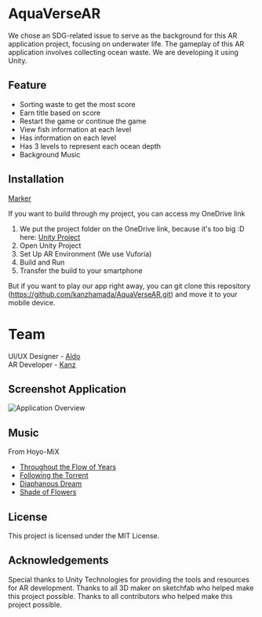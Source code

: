 # AquaVerseAR

We chose an SDG-related issue to serve as the background for this AR application project, focusing on underwater life. The gameplay of this AR application involves collecting ocean waste. We are developing it using Unity.

## Feature
- Sorting waste to get the most score
- Earn title based on score
- Restart the game or continue the game
- View fish information at each level
- Has information on each level
- Has 3 levels to represent each ocean depth
- Background Music

## Installation
[Marker](https://drive.google.com/file/d/1-CiSW8DGbN0j6e-UZgV0YrL_SYbDBqP2/view?usp=sharing)

If you want to build through my project, you can access my OneDrive link
1. We put the project folder on the OneDrive link, because it's too big :D here: [Unity Project](https://binusianorg-my.sharepoint.com/personal/kanz_hamada_binus_ac_id/_layouts/15/guestaccess.aspx?share=Es-Yl6K3sSJElwpU528jIn4BtyVPjX32rtMcO6XwvLYeBg&e=E1gf2t)
2. Open Unity Project
3. Set Up AR Environment (We use Vuforia)
4. Build and Run
5. Transfer the build to your smartphone

But if you want to play our app right away, you can git clone this repository (https://github.com/kanzhamada/AquaVerseAR.git) and move it to your mobile device.

# Team
UI/UX Designer - [Aldo](https://github.com/aldoawp) <br>
AR Developer - [Kanz](https://github.com/kanzhamada)

## Screenshot Application
![Application Overview](https://github.com/kanzhamada/AquaVerseAR/assets/122347083/c49f655b-65d8-43db-9ef9-ba3e6453bedb)

## Music
From Hoyo-MiX
- [Throughout the Flow of Years](https://www.youtube.com/watch?v=PCY01o8BEwY)
- [Following the Torrent](https://www.youtube.com/watch?v=6eJuMFs7J00)
- [Diaphanous Dream](https://www.youtube.com/watch?v=aoBoVtvkH5w)
- [Shade of Flowers](https://www.youtube.com/watch?v=dHxfxIS7gvg)

## License
This project is licensed under the MIT License.

## Acknowledgements
Special thanks to Unity Technologies for providing the tools and resources for AR development.
Thanks to all 3D maker on sketchfab who helped make this project possible.
Thanks to all contributors who helped make this project possible.
